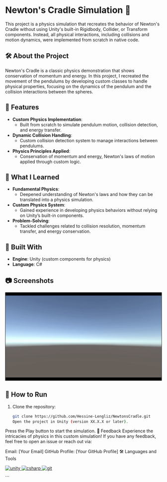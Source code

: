 # Newton's Cradle Simulation 🎢

This project is a physics simulation that recreates the behavior of Newton's Cradle without using Unity's built-in Rigidbody, Collider, or Transform components. Instead, all physical interactions, including collisions and motion dynamics, were implemented from scratch in native code.

## 🛠️ About the Project

Newton's Cradle is a classic physics demonstration that shows conservation of momentum and energy. In this project, I recreated the movement of the pendulums by developing custom classes to handle physical properties, focusing on the dynamics of the pendulum and the collision interactions between the spheres.

## 🎯 Features

- **Custom Physics Implementation**: 
  - Built from scratch to simulate pendulum motion, collision detection, and energy transfer.
- **Dynamic Collision Handling**: 
  - Custom collision detection system to manage interactions between pendulums.
- **Physics Principles Applied**:
  - Conservation of momentum and energy, Newton's laws of motion applied through custom logic.

## 🚀 What I Learned

- **Fundamental Physics**: 
  - Deepened understanding of Newton's laws and how they can be translated into a physics simulation.
- **Custom Physics System**: 
  - Gained experience in developing physics behaviors without relying on Unity’s built-in components.
- **Problem-Solving**: 
  - Tackled challenges related to collision resolution, momentum transfer, and energy conservation.


## 🔧 Built With

- **Engine**: Unity (custom components for physics)
- **Language**: C#

## 📷 Screenshots

![NewtonCradle](./Imgs/newton.gif)


## 📂 How to Run

1. Clone the repository:
   ```bash
   git clone https://github.com/Hessine-Lengliz/NewtonsCradle.git
   Open the project in Unity (version XX.X.X or later).
Press the Play button to start the simulation.
📢 Feedback
Experience the intricacies of physics in this custom simulation! If you have any feedback, feel free to open an issue or reach out via:

Email: [Your Email]
GitHub Profile: [Your GitHub Profile]
🛠️ Languages and Tools
<p align="left"> <a href="https://unity.com/" target="_blank" rel="noreferrer"> <img src="https://www.vectorlogo.zone/logos/unity3d/unity3d-icon.svg" alt="unity" width="40" height="40"/> </a> <a href="https://www.cprogramming.com/" target="_blank" rel="noreferrer"> <img src="https://raw.githubusercontent.com/devicons/devicon/master/icons/csharp/csharp-original.svg" alt="csharp" width="40" height="40"/> </a> <a href="https://git-scm.com/" target="_blank" rel="noreferrer"> <img src="https://www.vectorlogo.zone/logos/git-scm/git-scm-icon.svg" alt="git" width="40" height="40"/> </a> </p> ```
